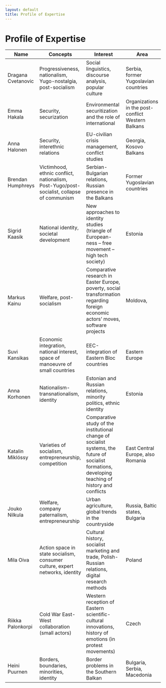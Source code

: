 ```yaml
---
layout: default
title: Profile of Expertise
---
```




Profile of Expertise
===================================

| ﻿Name | Concepts | Interest | Area | 
| --- | --- | --- | --- |
| Dragana Cvetanovic | Progressiveness, nationalism, Yugo-nostalgia, post-socialism | Social linguistics, discourse analysis, popular culture | Serbia, former Yugoslavian countries | 
| Emma  Hakala | Security, securization | Environmental securitization and the role of international | Organizations in the post-conflict Western Balkans | Kosovo | 
| Anna Halonen | Security, interethnic relations | EU-civilian crisis management, conflict studies | Georgia, Kosovo Balkans | 
| Brendan Humphreys | Victimhood, ethnic conflict, nationalism, Post-Yugo/post-socialist, collapse of communism | Serbian-Bulgarian relations, Russian presence in the Balkans | Former Yugoslavian countries | 
| Sigrid Kaasik | National identity, societal development | New approaches to identity studies (triangle of European-ness – free movement – high tech society) | Estonia | 
| Markus Kainu | Welfare, post-socialism | Comparative research in Easter Europe, poverty, social transformation regarding foreign economic actors’ moves, software projects | Moldova, | ‘new’ EU-countries | 
| Suvi Kansikas | Economic integration, national interest, space of manoeuvre of small countries  | EEC-integration of Eastern Bloc countries | Eastern Europe | 
| Anna Korhonen | Nationalism-transnationalism, identity  | Estonian and Russian relations, minority politics, ethnic identity | Estonia | Russia | 
| Katalin Miklóssy | Varieties of socialism, entrepreneurship, competition | Comparative study of the institutional change of socialist systems, the future of socialist formations, developing teaching of history and conflicts | East Central Europe, also Romania | 
| Jouko Nilkula | Welfare, company paternalism, entrepreneurship | Urban agriculture, global trends in the countryside  | Russia, Baltic states, Bulgaria | 
| Mila Oiva | Action space in state socialism, consumer culture, expert networks, identity | Cultural history, socialist marketing and trade, Polish-Russian relations, digital research methods | Poland | 
| Riikka Palonkorpi | Cold War East-West collaboration (small actors) | Western reception of Eastern scientific-cultural innovations, history of emotions (in protest movements) | Czech | Republic | 
| Heini Puurnen | Borders, boundaries, minorities, identity | Border problems in the Southern Balkan | Bulgaria, Serbia, Macedonia |
